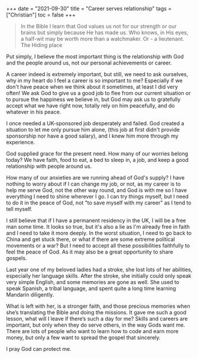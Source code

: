 +++
date = "2021-09-30"
title = "Career serves relationship"
tags = ["Christian"]
toc = false
+++

> In the Bible I learn that God values us not for our strength or our brains but simply because He has made us. Who knows, in His eyes, a half-wit may be worth more than a watchmaker. Or - a lieutenant.  The Hiding place

Put simply, I believe the most important thing is the relationship with God and the people around us, not our personal achievements or career.

A career indeed is extremely important, but still, we need to ask ourselves, why in my heart do I feel a career is so important to me? Especially if we don't have peace when we think about it sometimes, at least I did very often! We ask God to give us a good job to flee from our current situation or to pursue the happiness we believe in, but God may ask us to gratefully accept what we have right now, totally rely on him peacefully, and do whatever in his peace.

I once needed a UK-sponsored job desperately and failed. God created a situation to let me only pursue him alone, (this job at first didn't provide sponsorship nor have a good salary), and I knew him more through my experience.

God supplied grace for the present need. How many of our worries belong today? We have faith, food to eat, a bed to sleep in, a job, and keep a good relationship with people around us.

How many of our anxieties are we running ahead of God's supply? I have nothing to worry about if I can change my job, or not, as my career is to help me serve God, not the other way round, and God is with me so I have everything I need to shine wherever I go. I can try things myself, but I need to do it in the peace of God, not "to save myself with my career" as I tend to tell myself.

I still believe that if I have a permanent residency in the UK, I will be a free man some time. It looks so true, but it's also a lie as I'm already free in faith and I need to take it more deeply. In the worst situation, I need to go back to China and get stuck there, or what if there are some extreme political movements or a war? But I need to accept all these possibilities faithfully to feel the peace of God. As it may also be a great opportunity to share gospels.

Last year one of my beloved ladies had a stroke, she lost lots of her abilities, especially her language skills. After the stroke, she initially could only speak very simple English, and some memories are gone as well. She used to speak Spanish, a tribal language, and spent quite a long time learning Mandarin diligently.

What is left with her, is a stronger faith, and those precious memories when she’s translating the Bible and doing the missions. It gave me such a good lesson, what will I leave if there’s such a day for me? Skills and careers are important, but only when they do serve others, in the way Gods want me. There are lots of people who want to learn how to code and earn more money, but only a few want to spread the gospel that sincerely.

I pray God can protect me.




